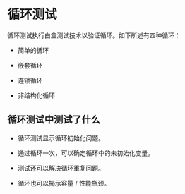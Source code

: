 # 循环测试

循环测试执行白盒测试技术以验证循环。如下所述有四种循环：

* 简单的循环

* 嵌套循环

* 连锁循环

* 非结构化循环

## 循环测试中测试了什么

* 循环测试显示循环初始化问题。

* 通过循环一次，可以确定循环中的未初始化变量。

* 测试还可以解决循环重复问题。

* 循环也可以揭示容量 / 性能瓶颈。
